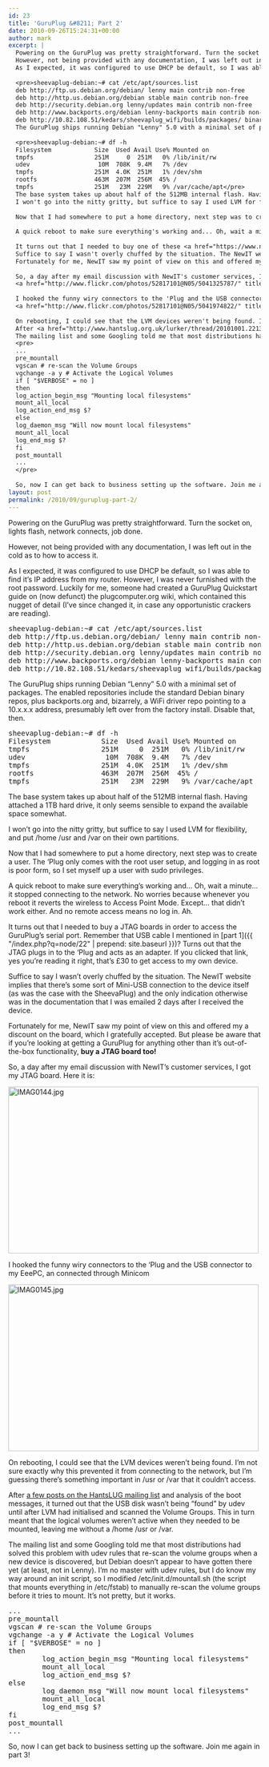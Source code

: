 ```yaml
---
id: 23
title: 'GuruPlug &#8211; Part 2'
date: 2010-09-26T15:24:31+00:00
author: mark
excerpt: |
  Powering on the GuruPlug was pretty straightforward. Turn the socket on, lights flash, network connects, job done.
  However, not being provided with any documentation, I was left out in the cold as to how to access it.
  As I expected, it was configured to use DHCP be default, so I was able to find it's IP address from my router. However, I was never furnished with the root password. Luckily for me, someone had created a <a href="http://www.plugcomputer.org/plugwiki/index.php/GuruPlug#GuruPlug_Quick_Start_Guide">GuruPlug Quickstart guide</a> on the plugcomputer.org wiki, which contained this nugget of detail (I've since changed it, in case any opportunistic crackers are reading).
  
  <pre>sheevaplug-debian:~# cat /etc/apt/sources.list
  deb http://ftp.us.debian.org/debian/ lenny main contrib non-free
  deb http://http.us.debian.org/debian stable main contrib non-free
  deb http://security.debian.org lenny/updates main contrib non-free
  deb http://www.backports.org/debian lenny-backports main contrib non-free
  deb http://10.82.108.51/kedars/sheevaplug_wifi/builds/packages/ binary/</pre>
  The GuruPlug ships running Debian "Lenny" 5.0 with a minimal set of packages. The enabled repositories include the standard Debian binary repos, plus backports.org and, bizarrely, a WiFi driver repo pointing to a 10.x.x.x address, presumably left over from the factory install. Disable that, then.
  
  <pre>sheevaplug-debian:~# df -h
  Filesystem            Size  Used Avail Use% Mounted on
  tmpfs                 251M     0  251M   0% /lib/init/rw
  udev                   10M  708K  9.4M   7% /dev
  tmpfs                 251M  4.0K  251M   1% /dev/shm
  rootfs                463M  207M  256M  45% /
  tmpfs                 251M   23M  229M   9% /var/cache/apt</pre>
  The base system takes up about half of the 512MB internal flash. Having attached a 1TB hard drive, it only seems sensible to expand the available space somewhat.
  I won't go into the nitty gritty, but suffice to say I used LVM for flexibility, and put /home /usr and /var on their own partitions.
  
  Now that I had somewhere to put a home directory, next step was to create a user. The 'Plug only comes with the root user setup, and logging in as root is poor form, so I set myself up a user with sudo privileges.
  
  A quick reboot to make sure everything's working and... Oh, wait a minute... it stopped connecting to the network. No worries because whenever you reboot it reverts the wireless to Access Point Mode. Except... that didn't work either. And no remote access means no log in. Ah.
  
  It turns out that I needed to buy one of these <a href="https://www.newit.co.uk/shop/proddetail.php?prod=GuruPlug_JTAG">JTAG boards</a> in order to access the GuruPlug's serial port. Remember that USB cable I mentioned in <a href="{{ "/2010/09/guru-plug-part-1/" | prepend: site.baseurl }}">part 1</a>? Turns out that the JTAG plugs in to the 'Plug and acts as an adapter. If you clicked that link, yes you're reading it right, that's £30 to get access to my own device.
  Suffice to say I wasn't overly chuffed by the situation. The NewIT website implies that there's some sort of Mini-USB connection to the device itself (as was the case with the SheevaPlug) and the only indication otherwise was in the documentation that I was emailed 2 days after I received the device.
  Fortunately for me, NewIT saw my point of view on this and offered my a discount on the board, which I gratefully accepted. But please be aware that if you're looking at getting a GuruPlug for anything other than it's out-of-the-box functionality, <strong>buy a JTAG board too!</strong>
  
  So, a day after my email discussion with NewIT's customer services, I got my JTAG board. Here it is:
  <a href="http://www.flickr.com/photos/52817101@N05/5041325787/" title="IMAG0144.jpg by marxjohnson00, on Flickr"><img src="http://farm5.static.flickr.com/4109/5041325787_d2a2d17f3c.jpg" width="500" height="333" alt="IMAG0144.jpg" /></a>
  
  I hooked the funny wiry connectors to the 'Plug and the USB connector to my EeePC, an connected through Minicom
  <a href="http://www.flickr.com/photos/52817101@N05/5041974822/" title="IMAG0145.jpg by marxjohnson00, on Flickr"><img src="http://farm5.static.flickr.com/4087/5041974822_96617dcee6.jpg" width="500" height="333" alt="IMAG0145.jpg" /></a>
  
  On rebooting, I could see that the LVM devices weren't being found. I'm not sure exactly why this prevented it from connecting to the network, but I'm guessing there's something important in /usr or /var that it couldn't access.
  After <a href="http://www.hantslug.org.uk/lurker/thread/20101001.221300.3eac7170.en.html">a few posts on the HantsLUG mailing list</a> and analysis of the boot messages, it turned out that the USB disk wasn't being "found" by udev until after LVM had initialised and scanned the Volume Groups. This in turn meant that the logical volumes weren't active when they needed to be mounted, leaving me without a /home /usr or /var.
  The mailing list and some Googling told me that most distributions had solved this problem with udev rules that re-scan the volume groups when a new device is discovered, but Debian doesn't appear to have gotten there yet (at least, not in Lenny). I'm no master with udev rules, but I do know my way around an init script, so I modified /etc/init.d/mountall.sh (the script that mounts everything in /etc/fstab) to manually re-scan the volume groups before it tries to mount. It's not pretty, but it works.
  <pre>
  ...
  pre_mountall
  vgscan # re-scan the Volume Groups
  vgchange -a y # Activate the Logical Volumes
  if [ "$VERBOSE" = no ]
  then
  log_action_begin_msg "Mounting local filesystems"
  mount_all_local
  log_action_end_msg $?
  else
  log_daemon_msg "Will now mount local filesystems"
  mount_all_local
  log_end_msg $?
  fi
  post_mountall
  ...
  </pre>
  
  So, now I can get back to business setting up the software. Join me again in part 3!
layout: post
permalink: /2010/09/guruplug-part-2/
---
```

Powering on the GuruPlug was pretty straightforward. Turn the socket on, lights flash, network connects, job done.
  
However, not being provided with any documentation, I was left out in the cold as to how to access it.
  
As I expected, it was configured to use DHCP be default, so I was able to find it&#8217;s IP address from my router. However, I was never furnished with the root password. Luckily for me, someone had created a GuruPlug Quickstart guide on (now defunct) the plugcomputer.org wiki, which contained this nugget of detail (I&#8217;ve since changed it, in case any opportunistic crackers are reading).

<pre>sheevaplug-debian:~# cat /etc/apt/sources.list
deb http://ftp.us.debian.org/debian/ lenny main contrib non-free
deb http://http.us.debian.org/debian stable main contrib non-free
deb http://security.debian.org lenny/updates main contrib non-free
deb http://www.backports.org/debian lenny-backports main contrib non-free
deb http://10.82.108.51/kedars/sheevaplug_wifi/builds/packages/ binary/</pre>

The GuruPlug ships running Debian &#8220;Lenny&#8221; 5.0 with a minimal set of packages. The enabled repositories include the standard Debian binary repos, plus backports.org and, bizarrely, a WiFi driver repo pointing to a 10.x.x.x address, presumably left over from the factory install. Disable that, then.

<pre>sheevaplug-debian:~# df -h
Filesystem            Size  Used Avail Use% Mounted on
tmpfs                 251M     0  251M   0% /lib/init/rw
udev                   10M  708K  9.4M   7% /dev
tmpfs                 251M  4.0K  251M   1% /dev/shm
rootfs                463M  207M  256M  45% /
tmpfs                 251M   23M  229M   9% /var/cache/apt</pre>

The base system takes up about half of the 512MB internal flash. Having attached a 1TB hard drive, it only seems sensible to expand the available space somewhat.
  
I won&#8217;t go into the nitty gritty, but suffice to say I used LVM for flexibility, and put /home /usr and /var on their own partitions.

Now that I had somewhere to put a home directory, next step was to create a user. The &#8216;Plug only comes with the root user setup, and logging in as root is poor form, so I set myself up a user with sudo privileges.

A quick reboot to make sure everything&#8217;s working and&#8230; Oh, wait a minute&#8230; it stopped connecting to the network. No worries because whenever you reboot it reverts the wireless to Access Point Mode. Except&#8230; that didn&#8217;t work either. And no remote access means no log in. Ah.

It turns out that I needed to buy a JTAG boards in order to access the GuruPlug&#8217;s serial port. Remember that USB cable I mentioned in [part 1]({{ "/index.php?q=node/22" | prepend: site.baseurl }})? Turns out that the JTAG plugs in to the &#8216;Plug and acts as an adapter. If you clicked that link, yes you&#8217;re reading it right, that&#8217;s £30 to get access to my own device.
  
Suffice to say I wasn&#8217;t overly chuffed by the situation. The NewIT website implies that there&#8217;s some sort of Mini-USB connection to the device itself (as was the case with the SheevaPlug) and the only indication otherwise was in the documentation that I was emailed 2 days after I received the device.
  
Fortunately for me, NewIT saw my point of view on this and offered my a discount on the board, which I gratefully accepted. But please be aware that if you&#8217;re looking at getting a GuruPlug for anything other than it&#8217;s out-of-the-box functionality, **buy a JTAG board too!**

So, a day after my email discussion with NewIT&#8217;s customer services, I got my JTAG board. Here it is:
  
[<img src="http://farm5.static.flickr.com/4109/5041325787_d2a2d17f3c.jpg" width="500" height="333" alt="IMAG0144.jpg" />](http://www.flickr.com/photos/52817101@N05/5041325787/ "IMAG0144.jpg by marxjohnson00, on Flickr")

I hooked the funny wiry connectors to the &#8216;Plug and the USB connector to my EeePC, an connected through Minicom
  
[<img src="http://farm5.static.flickr.com/4087/5041974822_96617dcee6.jpg" width="500" height="333" alt="IMAG0145.jpg" />](http://www.flickr.com/photos/52817101@N05/5041974822/ "IMAG0145.jpg by marxjohnson00, on Flickr")

On rebooting, I could see that the LVM devices weren&#8217;t being found. I&#8217;m not sure exactly why this prevented it from connecting to the network, but I&#8217;m guessing there&#8217;s something important in /usr or /var that it couldn&#8217;t access.
  
After [a few posts on the HantsLUG mailing list](http://www.hantslug.org.uk/lurker/thread/20101001.221300.3eac7170.en.html) and analysis of the boot messages, it turned out that the USB disk wasn&#8217;t being &#8220;found&#8221; by udev until after LVM had initialised and scanned the Volume Groups. This in turn meant that the logical volumes weren&#8217;t active when they needed to be mounted, leaving me without a /home /usr or /var.
  
The mailing list and some Googling told me that most distributions had solved this problem with udev rules that re-scan the volume groups when a new device is discovered, but Debian doesn&#8217;t appear to have gotten there yet (at least, not in Lenny). I&#8217;m no master with udev rules, but I do know my way around an init script, so I modified /etc/init.d/mountall.sh (the script that mounts everything in /etc/fstab) to manually re-scan the volume groups before it tries to mount. It&#8217;s not pretty, but it works.

<pre>...
pre_mountall
vgscan # re-scan the Volume Groups
vgchange -a y # Activate the Logical Volumes
if [ "$VERBOSE" = no ]
then
        log_action_begin_msg "Mounting local filesystems"
        mount_all_local
        log_action_end_msg $?
else
        log_daemon_msg "Will now mount local filesystems"
        mount_all_local
        log_end_msg $?
fi
post_mountall
...
</pre>

So, now I can get back to business setting up the software. Join me again in part 3!
